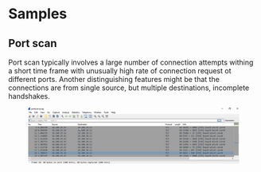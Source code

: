 # Samples

## Port scan

Port scan typically involves a large number of connection attempts withing a short time frame with unusually high rate of connection request ot different ports. Another distinguishing features might be that the connections are from single source, but multiple destinations, incomplete handshakes.

<figure><img src="../../../../.gitbook/assets/image (1) (1) (1) (1) (1) (1) (1) (2).png" alt=""><figcaption></figcaption></figure>

